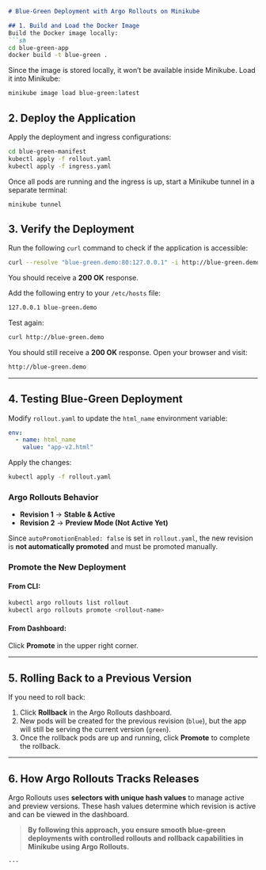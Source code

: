 ```md
# Blue-Green Deployment with Argo Rollouts on Minikube  

## 1. Build and Load the Docker Image  
Build the Docker image locally:  
```sh
cd blue-green-app 
docker build -t blue-green .
```  
Since the image is stored locally, it won’t be available inside Minikube. Load it into Minikube:  
```sh
minikube image load blue-green:latest
```  

## 2. Deploy the Application  
Apply the deployment and ingress configurations:  
```sh
cd blue-green-manifest
kubectl apply -f rollout.yaml
kubectl apply -f ingress.yaml
```  
Once all pods are running and the ingress is up, start a Minikube tunnel in a separate terminal:  
```sh
minikube tunnel
```  

## 3. Verify the Deployment  
Run the following `curl` command to check if the application is accessible:  
```sh
curl --resolve "blue-green.demo:80:127.0.0.1" -i http://blue-green.demo
```  
You should receive a **200 OK** response.  

Add the following entry to your `/etc/hosts` file:  
```sh
127.0.0.1 blue-green.demo
```  

Test again:  
```sh
curl http://blue-green.demo
```  
You should still receive a **200 OK** response. Open your browser and visit:  
```sh
http://blue-green.demo
```  

---

## 4. Testing Blue-Green Deployment  
Modify `rollout.yaml` to update the `html_name` environment variable:  
```yaml
env:
  - name: html_name
    value: "app-v2.html"
```  
Apply the changes:  
```sh
kubectl apply -f rollout.yaml
```  

### Argo Rollouts Behavior  
- **Revision 1** → **Stable & Active**  
- **Revision 2** → **Preview Mode (Not Active Yet)**  

Since `autoPromotionEnabled: false` is set in `rollout.yaml`, the new revision is **not automatically promoted** and must be promoted manually.  

### **Promote the New Deployment**  
#### From CLI:  
```sh
kubectl argo rollouts list rollout
kubectl argo rollouts promote <rollout-name>
```  
#### From Dashboard:  
Click **Promote** in the upper right corner.  

---

## 5. Rolling Back to a Previous Version  
If you need to roll back:  
1. Click **Rollback** in the Argo Rollouts dashboard.  
2. New pods will be created for the previous revision (`blue`), but the app will still be serving the current version (`green`).  
3. Once the rollback pods are up and running, click **Promote** to complete the rollback.  

---

## 6. How Argo Rollouts Tracks Releases  
Argo Rollouts uses **selectors with unique hash values** to manage active and preview versions. These hash values determine which revision is active and can be viewed in the dashboard.  

> **By following this approach, you ensure smooth blue-green deployments with controlled rollouts and rollback capabilities in Minikube using Argo Rollouts.** 
```
---

